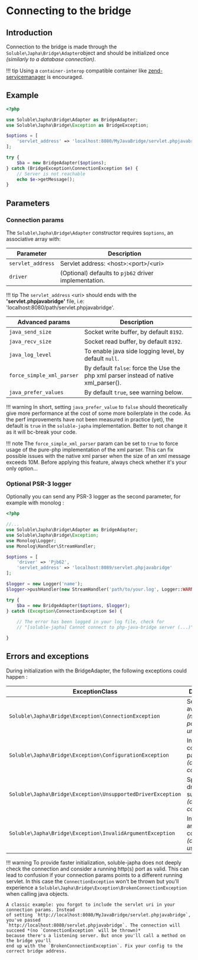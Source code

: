 # Connecting to the bridge

## Introduction

Connection to the bridge is made through the `Soluble\Japha\Bridge\Adapter`object 
and should be initialized once *(similarly to a database connection)*. 

!!! tip
    Using a `container-interop` compatible container like
    [zend-servicemanager](https://github.com/zendframework/zend-servicemanager) 
    is encouraged.

## Example

```php
<?php

use Soluble\Japha\Bridge\Adapter as BridgeAdapter;
use Soluble\Japha\Bridge\Exception as BridgeException;

$options = [     
    'servlet_address' => 'localhost:8080/MyJavaBridge/servlet.phpjavabridge'
];

try {
    $ba = new BridgeAdapter($options);    
} catch (BridgeException\ConnectionException $e) {  
    // Server is not reachable
    echo $e->getMessage();
} 
```

## Parameters 

### Connection params

The `Soluble\Japha\Bridge\Adapter` constructor requires `$options`, an associative array with: 

| Parameter        | Description                              |
|------------------|------------------------------------------|
|`servlet_address` | Servlet address: &lt;host&gt;:&lt;port&gt;/&lt;uri&gt;     |
|`driver`          | (Optional) defaults to `pjb62` driver implementation.      |
!!! tip
    The `servlet_address` &lt;uri&gt; should ends with the **'servlet.phpjavabridge'** file,
    i.e: 'localhost:8080/path/servlet.phpjavabridge'.  


| Advanced params     | Description                              |
|---------------------|------------------------------------------|
|`java_send_size`     | Socket write buffer, by default `8192`. |
|`java_recv_size`     | Socket read buffer, by default `8192`. |
|`java_log_level`     | To enable java side logging level, by default `null`. |
|`force_simple_xml_parser` | By default `false`: force the Use the php xml parser instead of native xml_parser(). |
|`java_prefer_values` | By default `true`, see warning below. |


!!! warning
    In short, setting `java_prefer_value` to `false` should theoretically give
    more performance at the cost of some more boilerplate in the code. As the perf 
    improvements have not been measured in practice (yet), the default is `true` in the
    `soluble-japha` implementation. Better to not change it as it will bc-break
    your code.  
    
!!! note
    The `force_simple_xml_parser` param can be set to `true` to force usage of the
    pure-php implementation of the xml parser. This can fix possible issues with
    the native xml parser when the size of an xml message exceeds 10M. 
    Before applying this feature, always check whether it's your only option... 
              

### Optional PSR-3 logger

Optionally you can send any PSR-3 logger as the second parameter, for example with monolog :
  
```php
<?php

//...
use Soluble\Japha\Bridge\Adapter as BridgeAdapter;
use Soluble\Japha\Bridge\Exception;
use Monolog\Logger;
use Monolog\Handler\StreamHandler;

$options = [
    'driver' => 'Pjb62', 
    'servlet_address' => 'localhost:8089/servlet.phpjavabridge'
];

$logger = new Logger('name');
$logger->pushHandler(new StreamHandler('path/to/your.log', Logger::WARNING));

try {
    $ba = new BridgeAdapter($options, $logger);    
} catch (Exception\ConnectionException $e) {
  
    // The error has been logged in your log file, check for
    // "[soluble-japha] Cannot connect to php-java-bridge server (...)"

} 
```
  
## Errors and exceptions 

During initialization with the BridgeAdapter, the following exceptions could happen :

| ExceptionClass                           | Description                 |
|------------------------------------------|-----------------------------|
|`Soluble\Japha\Bridge\Exception\ConnectionException`        | Server not available *(network port is unreachable)*     |
|`Soluble\Japha\Bridge\Exception\ConfigurationException`     | Invalid connection parameter *(check config)*          |
|`Soluble\Japha\Bridge\Exception\UnsupportedDriverException` | Specified driver is not supported *(check config)*             |
|`Soluble\Japha\Bridge\Exception\InvalidArgumentException`   | Invalid argument in constructor *(check usage)*   |

!!! warning
    To provide faster initialization, soluble-japha does not deeply check the connection and
    consider a running http(s) port as valid. This can lead to confusion if your connection
    params points to a different running servlet. In this case the `ConnectionException` won't be
    thrown but you'll experience a `Soluble\Japha\Bridge\Exception\BrokenConnectionException`
    when calling java objects. 
     
    A classic example: you forgot to include the servlet uri in your connection params. Instead
    of setting `http://localhost:8080/MyJavaBridge/servlet.phpjavabridge`, you've passed
    `http://localhost:8080/servlet.phpjavabridge`. The connection will succeed *(no `ConnectionException` will be thrown)*
    because there's a listening server. But once you'll call a method on the bridge you'll
    end up with the `BrokenConnectionException`. Fix your config to the correct bridge address.
       
    



